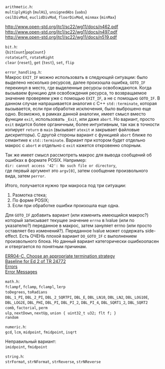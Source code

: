 `arithmetic.h`:<br/>
`multiplyHigh` (`mulHi`), `unsignedAbs` (`uabs`)<br/>
`ceilDivMod`, `euclidDivMod`, `floorDivMod`, `minmax` (`minMax`)

http://www.open-std.org/jtc1/sc22/wg11/docs/n462.pdf<br/>
http://www.open-std.org/jtc1/sc22/wg11/docs/n497.pdf<br/>
http://www.open-std.org/jtc1/sc22/wg11/docs/n519.pdf

`bit.h`:<br/>
{`bitCount`|`popCount`}<br/>
`rotateLeft`, `rotateRight`<br/>
`clear` (`reset`), `get` (`test`), `set`, `flip`

`error_handling.h`:<br/>
Макрос `EXIT_IF` можно использовать в следующей ситуации: было выделено несколько ресурсов, далее произошла ошибка, `GOTO_IF` перекинул в место, где выделенные ресурсы освобождаются. Когда вызываем функцию для освобождения ресурса, то возвращаемое значение проверяем уже с помощью `EXIT_IF`, а не с помощью `GOTO_IF`. В данном случае напрашивается аналогия с C++ `std::terminate`, которая вызывается, если при обработке исключения, было выброшено еще одно. Возможно, в рамках данной аналогии, имеет смысл вместо функции `exit`, использовать `_Exit`, или даже `abort`. Но вариант, просто `exit` видится более органичным, более интуитивным, так как в точности копирует `return` в `main` (вызывает `atexit` и закрывает файловые дискрипторы). С другой стороны вариант с функцией `abort` ближе по семантике к `std::terminate`. Вариант при котором будет отдельно макрос с `abort` и отдельно с `exit` кажется откровенно спорным.

Так же имеет смысл рассмотреть макрос для вывода сообщений об ошибках в формате POSIX. Например:<br/>
`dir: cannot access '42': No such file or directory`,<br/>
где первый аргумент это `argv[0]`, затем сообщение произвольного вида, затем `perror`.

Итого, получается нужно три макроса под три ситуации:<br/>
1) Размотка стека;<br/>
2) По форме POSIX;<br/>
3) Если при обработке ошибки произошла еще одна.

Для `GOTO_IF` добавить вариант (или изменить имеющийся макрос?) который записывает текущее значение `errno` в lvalue (или по указателю?) переданное в макрос, затем зануляет errno (или просто оставляет без изменений?). Переданное lvalue может содержать side-effect. Есть ОЧЕНЬ плохой вариант `DO_GOTO_IF` с выполнением произвольного блока. Но данный вариант категорически ошибкоопасен и отвергается по понятным причинам.

[ERR04-C. Choose an appropriate termination strategy](https://wiki.sei.cmu.edu/confluence/display/c/ERR04-C.+Choose+an+appropriate+termination+strategy)<br/>
[Baseline for Ed 2 of TR 24772](www.open-std.org/jtc1/sc22/wg23/docs/ISO-IECJTC1-SC22-WG23_N0453-baseline-wd-pdtr-24772-2013-06.pdf)<br/>
[Errors](www.gnu.org/prep/standards/html_node/Errors.html)<br/>
[Error Messages](www.gnu.org/software/libc/manual/html_node/Error-Messages.html)

`math.h`:<br/>
`fclampf`, `fclamp`, `fclampl`, `lerp`<br/>
`toDegrees`, `toRadians`<br/>
`DBL_1_PI`, `DBL_2_PI`, `DBL_2_SQRTPI`, `DBL_E`, `DBL_LN10`, `DBL_LN2`, `DBL_LOG10E`, `DBL_LOG2E`, `DBL_PHI`, `DBL_PI`, `DBL_PI_2`, `DBL_PI_4`, `DBL_SQRT1_2`, `DBL_SQRT2`<br/>
`comb`, `factorial`, `perm`<br/>
`ulp`, `nextDown`, `nextUp`, `union { uint32_t u32; flt f; }`<br/>
`random`

`numeric.h`:<br/>
`gcd`, `lcm`, `midpoint`, `fmidpoint`, `isqrt`

Неправильный вариант:<br/>
`imidpoint`, `fmidpoint`

`string.h`:<br/>
`strFormat`, `strNFormat`, `strReverse`, `strNReverse`
